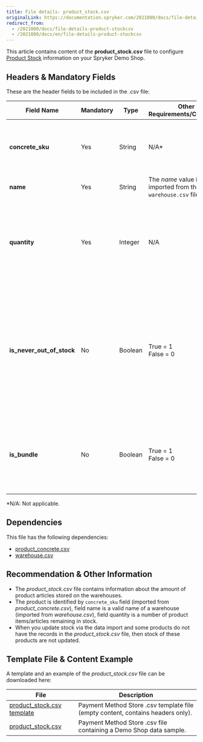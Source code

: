 ```yaml
---
title: File details- product_stock.csv
originalLink: https://documentation.spryker.com/2021080/docs/file-details-product-stockcsv
redirect_from:
  - /2021080/docs/file-details-product-stockcsv
  - /2021080/docs/en/file-details-product-stockcsv
---
```


This article contains content of the **product_stock.csv** file to configure [Product Stock](https://documentation.spryker.com/docs/multiple-warehouse-stock) information on your Spryker Demo Shop.

## Headers & Mandatory Fields 
These are the header fields to be included in the .csv file:

| Field Name | Mandatory | Type | Other Requirements/Comments | Description |
| --- | --- | --- | --- | --- |
| **concrete_sku** | Yes | String |N/A* | SKU reference that identifies the concrete product. |
| **name** | Yes | String |	The *name* value is imported from the `warehouse.csv` file. |  |
| **quantity** | Yes | Integer |N/A | Number of product items remaining in stock. The number of articles available in the warehouse. |
| **is_never_out_of_stock** | No | Boolean |True = 1<br>False = 0 | Used for non-tangible products that never run out-of-stock (i.e. a software licence, a service, etc.). The value must be 1 (*true*) if it is a non-tangible product. |
| **is_bundle** | No | Boolean |True = 1<br>False = 0 | Indicates if the product is a a bundle or not. The value will be equal to 1 (*true*) if the product is a bundle. |
*N/A: Not applicable.

## Dependencies

This file has the following dependencies:

* [product_concrete.csv](https://documentation.spryker.com/docs/file-details-product-concretecsv)
* [warehouse.csv](https://documentation.spryker.com/docs/file-details-warehousecsv)

## Recommendation & Other Information

* The *product_stock.csv* file contains information about the amount of product articles stored on the warehouses. 
* The product is identified by `concrete_sku` field (imported from *product_concrete.csv*), field name is a valid name of a warehouse (imported from *warehouse.csv*), field quantity is a number of product items/articles remaining in stock. 
* When you update stock via the data import and some products do not have the records in the *product_stock.csv*  file, then stock of these products are not updated.

## Template File & Content Example
A template and an example of the *product_stock.csv*  file can be downloaded here:

| File | Description |
| --- | --- |
| [product_stock.csv template](https://spryker.s3.eu-central-1.amazonaws.com/docs/Developer+Guide/Back-End/Data+Manipulation/Data+Ingestion/Data+Import/Data+Import+Categories/Catalog+Setup/Stocks/Template+product_stock.csv) | Payment Method Store .csv template file (empty content, contains headers only). |
| [product_stock.csv](https://spryker.s3.eu-central-1.amazonaws.com/docs/Developer+Guide/Back-End/Data+Manipulation/Data+Ingestion/Data+Import/Data+Import+Categories/Catalog+Setup/Stocks/product_stock.csv) | Payment Method Store .csv file containing a Demo Shop data sample. |
